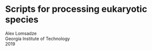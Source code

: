 # Scripts for processing eukaryotic species
Alex Lomsadze  
Georgia Institute of Technology  
2019  
